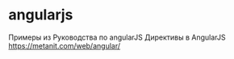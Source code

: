 # angularjs
Примеры из Руководства по angularJS
Директивы в AngularJS
https://metanit.com/web/angular/
